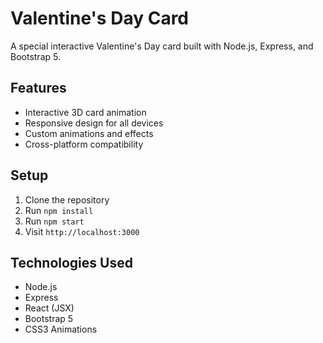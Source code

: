 # Valentine's Day Card

A special interactive Valentine's Day card built with Node.js, Express, and Bootstrap 5.

## Features
- Interactive 3D card animation
- Responsive design for all devices
- Custom animations and effects
- Cross-platform compatibility

## Setup
1. Clone the repository
2. Run `npm install`
3. Run `npm start`
4. Visit `http://localhost:3000`

## Technologies Used
- Node.js
- Express
- React (JSX)
- Bootstrap 5
- CSS3 Animations